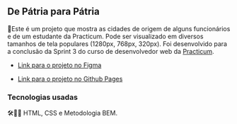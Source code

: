 ## De Pátria para Pátria

📝Este é um projeto que mostra as cidades de origem de alguns funcionários e de um estudante da Practicum. Pode ser visualizado em diversos tamanhos de tela populares (1280px, 768px, 320px).
Foi desenvolvido para a conclusão da Sprint 3 do curso de desenvolvedor web da [Practicum](https://practicum.yandex.com/profile/web/).

- [Link para o projeto no Figma](https://www.figma.com/file/GrMXsb1nThoKf3LFc42Bbh/WEB%2C-Sprint-3-%3A-De-P%C3%A1tria-para-P%C3%A1tria-%7C-desktop-%2B-mobile?node-id=0%3A1)

- [Link para o projeto no Github Pages](https://renanl23.github.io/web_project_3_ptbr/)

### Tecnologias usadas

🛠📐📂 HTML, CSS e Metodologia BEM.
